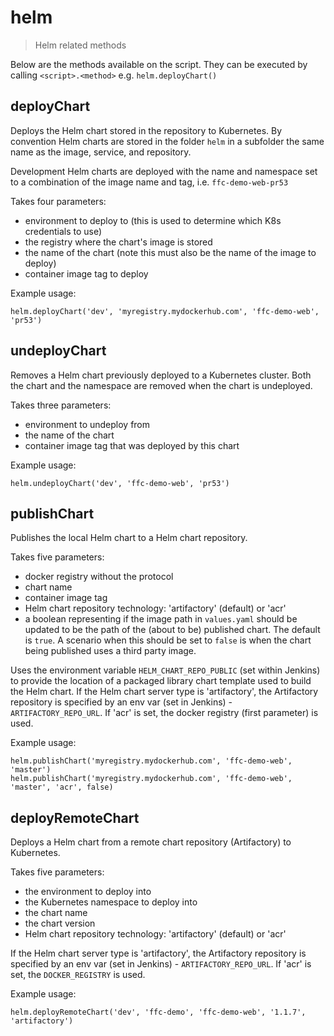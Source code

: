 # helm

> Helm related methods

Below are the methods available on the script. They can be executed by calling
`<script>.<method>` e.g. `helm.deployChart()`

## deployChart

Deploys the Helm chart stored in the repository to Kubernetes.
By convention Helm charts are stored in the folder `helm` in a subfolder the
same name as the image, service, and repository.

Development Helm charts are deployed with the name and namespace set to a
combination of the image name and tag, i.e. `ffc-demo-web-pr53`

Takes four parameters:
- environment to deploy to (this is used to determine which K8s credentials to
  use)
- the registry where the chart's image is stored
- the name of the chart (note this must also be the name of the image to deploy)
- container image tag to deploy

Example usage:

```
helm.deployChart('dev', 'myregistry.mydockerhub.com', 'ffc-demo-web', 'pr53')
```

## undeployChart

Removes a Helm chart previously deployed to a Kubernetes cluster.
Both the chart and the namespace are removed when the chart is undeployed.

Takes three parameters:
- environment to undeploy from
- the name of the chart
- container image tag that was deployed by this chart

Example usage:

```
helm.undeployChart('dev', 'ffc-demo-web', 'pr53')
```

## publishChart

Publishes the local Helm chart to a Helm chart repository.

Takes five parameters:
- docker registry without the protocol
- chart name
- container image tag
- Helm chart repository technology: 'artifactory' (default) or 'acr'
- a boolean representing if the image path in `values.yaml` should be updated
  to be the path of the (about to be) published chart. The default is `true`. A
  scenario when this should be set to `false` is when the chart being published
  uses a third party image.

Uses the environment variable `HELM_CHART_REPO_PUBLIC` (set within Jenkins)
to provide the location of a packaged library chart template used to build the
Helm chart. If the Helm chart server type is 'artifactory', the Artifactory
repository is specified by an env var (set in Jenkins) -
`ARTIFACTORY_REPO_URL`. If 'acr' is set, the docker registry (first parameter)
is used.

Example usage:

```
helm.publishChart('myregistry.mydockerhub.com', 'ffc-demo-web', 'master')
helm.publishChart('myregistry.mydockerhub.com', 'ffc-demo-web', 'master', 'acr', false)
```

## deployRemoteChart

Deploys a Helm chart from a remote chart repository (Artifactory) to Kubernetes.

Takes five parameters:
- the environment to deploy into
- the Kubernetes namespace to deploy into
- the chart name
- the chart version
- Helm chart repository technology: 'artifactory' (default) or 'acr'

If the Helm chart server type is 'artifactory', the Artifactory repository is
specified by an env var (set in Jenkins) - `ARTIFACTORY_REPO_URL`. If 'acr' is
set, the `DOCKER_REGISTRY` is used.

Example usage:

```
helm.deployRemoteChart('dev', 'ffc-demo', 'ffc-demo-web', '1.1.7',  'artifactory')
```
